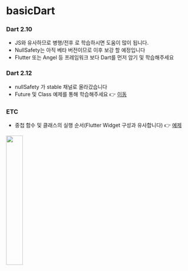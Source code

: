 # basicDart

### Dart 2.10
- JS와 유사하므로 병행/전후 로 학습하시면 도움이 많이 됩니다.  
- NullSafety는 아직 베타 버전이므로 이후 보강 할 예정입니다  
- Flutter 또는 Angel 등 프레임워크 보다 Dart를 먼저 암기 및 학습해주세요

### Dart 2.12
- nullSafety 가 stable 채널로 올라갔습니다
- Future 및 Class 예제를 통해 학습해주세요 👉 [이동](https://github.com/doyle-flutter/basicDart/blob/main/dart212nullsafetyFutureClass.dart)

### ETC
- 중첩 함수 및 클래스의 실행 순서(Flutter Widget 구성과 유사합니다) 👉 [예제](https://github.com/doyle-flutter/basicDart/blob/main/nesting_function_N_class.dart)
<img width="30%" src="https://user-images.githubusercontent.com/56661529/111511803-6be3d380-8792-11eb-88b3-14dcf19c0185.png" />
